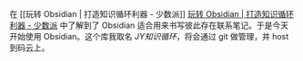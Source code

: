 在 [[玩转 Obsidian | 打造知识循环利器 - 少数派]] [玩转 Obsidian | 打造知识循环利器 - 少数派](https://sspai.com/post/62414) 中了解到了 Obsidian 适合用来书写彼此存在联系笔记。于是今天开始使用 Obsidian。这个库我取名 *JY知识循环*，将会通过 git 做管理，并 host 到码云上。